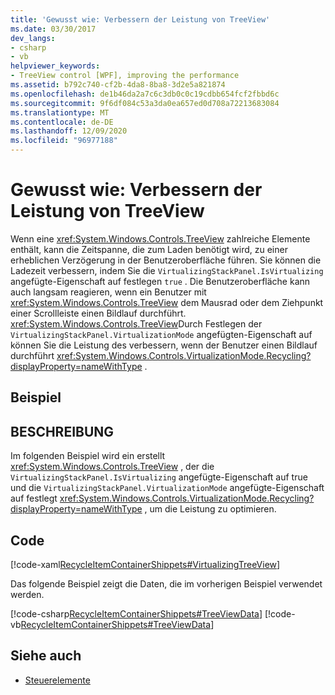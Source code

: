 ```yaml
---
title: 'Gewusst wie: Verbessern der Leistung von TreeView'
ms.date: 03/30/2017
dev_langs:
- csharp
- vb
helpviewer_keywords:
- TreeView control [WPF], improving the performance
ms.assetid: b792c740-cf2b-4da8-8ba8-3d2e5a821874
ms.openlocfilehash: de1b46da2a7c6c3db0c0c19cdbb654fcf2fbbd6c
ms.sourcegitcommit: 9f6df084c53a3da0ea657ed0d708a72213683084
ms.translationtype: MT
ms.contentlocale: de-DE
ms.lasthandoff: 12/09/2020
ms.locfileid: "96977188"
---
```

# <a name="how-to-improve-the-performance-of-a-treeview"></a>Gewusst wie: Verbessern der Leistung von TreeView
Wenn eine <xref:System.Windows.Controls.TreeView> zahlreiche Elemente enthält, kann die Zeitspanne, die zum Laden benötigt wird, zu einer erheblichen Verzögerung in der Benutzeroberfläche führen. Sie können die Ladezeit verbessern, indem Sie die `VirtualizingStackPanel.IsVirtualizing` angefügte-Eigenschaft auf festlegen `true` .  Die Benutzeroberfläche kann auch langsam reagieren, wenn ein Benutzer mit <xref:System.Windows.Controls.TreeView> dem Mausrad oder dem Ziehpunkt einer Scrollleiste einen Bildlauf durchführt. <xref:System.Windows.Controls.TreeView>Durch Festlegen der `VirtualizingStackPanel.VirtualizationMode` angefügten-Eigenschaft auf können Sie die Leistung des verbessern, wenn der Benutzer einen Bildlauf durchführt <xref:System.Windows.Controls.VirtualizationMode.Recycling?displayProperty=nameWithType> .  
  
## <a name="example"></a>Beispiel  
  
## <a name="description"></a>BESCHREIBUNG  
Im folgenden Beispiel wird ein erstellt <xref:System.Windows.Controls.TreeView> , der die `VirtualizingStackPanel.IsVirtualizing` angefügte-Eigenschaft auf true und die `VirtualizingStackPanel.VirtualizationMode` angefügte-Eigenschaft auf festlegt <xref:System.Windows.Controls.VirtualizationMode.Recycling?displayProperty=nameWithType> , um die Leistung zu optimieren.  
  
## <a name="code"></a>Code  
 [!code-xaml[RecycleItemContainerShippets#VirtualizingTreeView](~/samples/snippets/csharp/VS_Snippets_Wpf/RecycleItemContainerShippets/CSharp/Window1.xaml#virtualizingtreeview)]  
  
 Das folgende Beispiel zeigt die Daten, die im vorherigen Beispiel verwendet werden.  
  
 [!code-csharp[RecycleItemContainerShippets#TreeViewData](~/samples/snippets/csharp/VS_Snippets_Wpf/RecycleItemContainerShippets/CSharp/Window1.xaml.cs#treeviewdata)]
 [!code-vb[RecycleItemContainerShippets#TreeViewData](~/samples/snippets/visualbasic/VS_Snippets_Wpf/RecycleItemContainerShippets/visualbasic/window1.xaml.vb#treeviewdata)]  
  
## <a name="see-also"></a>Siehe auch

- [Steuerelemente](../advanced/optimizing-performance-controls.md)
